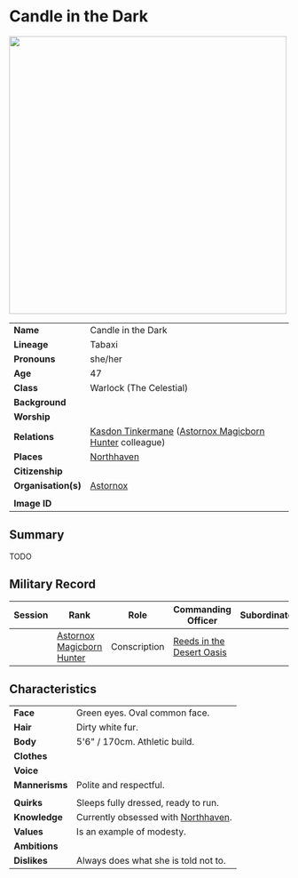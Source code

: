 # Candle in the Dark

<img src="https://raw.githubusercontent.com/jesskelsall/astarus-images/main/characters/portraits/imageid.png" height="500" />

|||
| --- | --- |
| **Name** | Candle in the Dark | character.4
| **Lineage** | Tabaxi |
| **Pronouns** | she/her |
| **Age** | 47 |
| **Class** | Warlock (The Celestial) |
| **Background** | |
| **Worship** | |
| **Relations** | [Kasdon Tinkermane](kasdon-tinkermane.md) ([Astornox Magicborn Hunter](../organisations/government/astornox/ranks/astornox-magicborn-hunter.md) colleague) |
| **Places** | [Northhaven](../places/cities/northhaven.md) |
| **Citizenship** | |
| **Organisation(s)** | [Astornox](../organisations/government/astornox/astornox.md) |
|||
| **Image ID** | |

## Summary

TODO

## Military Record

| Session | Rank | Role | Commanding Officer | Subordinates |
|:---:| --- | --- | --- | --- |
|| [Astornox Magicborn Hunter](../organisations/government/astornox/ranks/astornox-magicborn-hunter.md) | Conscription | [Reeds in the Desert Oasis](reeds-in-the-desert-oasis.md) ||

## Characteristics

| | |
| --- | --- |
| **Face** | Green eyes. Oval common face. | characteristics.2
| **Hair** | Dirty white fur. |
| **Body** | 5'6" / 170cm. Athletic build. |
| **Clothes** | |
| **Voice** | |
| **Mannerisms** | Polite and respectful. |
| | |
| **Quirks** | Sleeps fully dressed, ready to run. |
| **Knowledge** | Currently obsessed with [Northhaven](../places/cities/northhaven.md). |
| **Values** | Is an example of modesty. |
| **Ambitions** | |
| **Dislikes** | Always does what she is told not to. |
